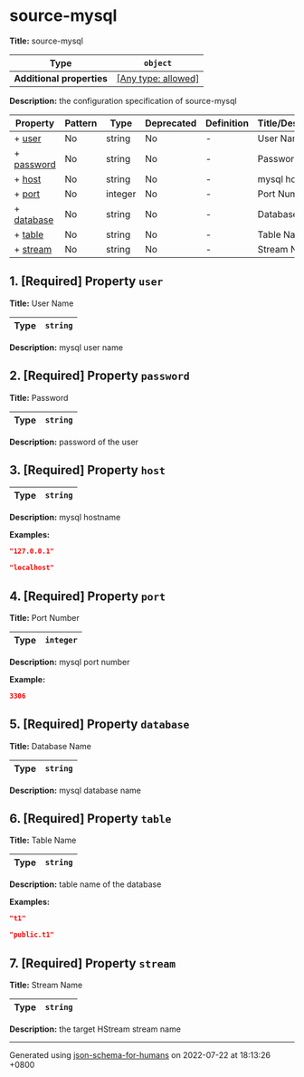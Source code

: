 # source-mysql

**Title:** source-mysql

| Type                      | `object`                                                                  |
| ------------------------- | ------------------------------------------------------------------------- |
| **Additional properties** | [[Any type: allowed]](# "Additional Properties of any type are allowed.") |

**Description:** the configuration specification of source-mysql

| Property                 | Pattern | Type    | Deprecated | Definition | Title/Description |
| ------------------------ | ------- | ------- | ---------- | ---------- | ----------------- |
| + [user](#user )         | No      | string  | No         | -          | User Name         |
| + [password](#password ) | No      | string  | No         | -          | Password          |
| + [host](#host )         | No      | string  | No         | -          | mysql hostname    |
| + [port](#port )         | No      | integer | No         | -          | Port Number       |
| + [database](#database ) | No      | string  | No         | -          | Database Name     |
| + [table](#table )       | No      | string  | No         | -          | Table Name        |
| + [stream](#stream )     | No      | string  | No         | -          | Stream Name       |

## <a name="user"></a>1. [Required] Property `user`

**Title:** User Name

| Type | `string` |
| ---- | -------- |

**Description:** mysql user name

## <a name="password"></a>2. [Required] Property `password`

**Title:** Password

| Type | `string` |
| ---- | -------- |

**Description:** password of the user

## <a name="host"></a>3. [Required] Property `host`

| Type | `string` |
| ---- | -------- |

**Description:** mysql hostname

**Examples:** 

```json
"127.0.0.1"
```

```json
"localhost"
```

## <a name="port"></a>4. [Required] Property `port`

**Title:** Port Number

| Type | `integer` |
| ---- | --------- |

**Description:** mysql port number

**Example:** 

```json
3306
```

## <a name="database"></a>5. [Required] Property `database`

**Title:** Database Name

| Type | `string` |
| ---- | -------- |

**Description:** mysql database name

## <a name="table"></a>6. [Required] Property `table`

**Title:** Table Name

| Type | `string` |
| ---- | -------- |

**Description:** table name of the database

**Examples:** 

```json
"t1"
```

```json
"public.t1"
```

## <a name="stream"></a>7. [Required] Property `stream`

**Title:** Stream Name

| Type | `string` |
| ---- | -------- |

**Description:** the target HStream stream name

----------------------------------------------------------------------------------------------------------------------------
Generated using [json-schema-for-humans](https://github.com/coveooss/json-schema-for-humans) on 2022-07-22 at 18:13:26 +0800
